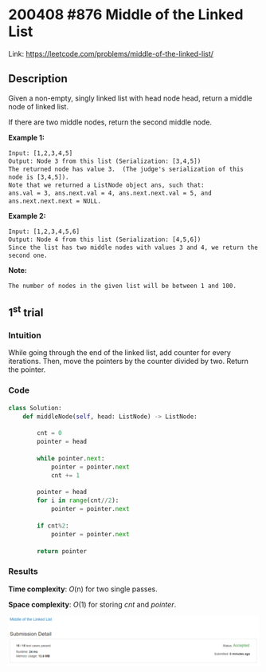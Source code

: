 # 200408 #876 Middle of the Linked List
Link: https://leetcode.com/problems/middle-of-the-linked-list/

## Description
Given a non-empty, singly linked list with head node head, return a middle node of linked list.

If there are two middle nodes, return the second middle node.

**Example 1:**

    Input: [1,2,3,4,5]
    Output: Node 3 from this list (Serialization: [3,4,5])
    The returned node has value 3.  (The judge's serialization of this node is [3,4,5]).
    Note that we returned a ListNode object ans, such that:
    ans.val = 3, ans.next.val = 4, ans.next.next.val = 5, and ans.next.next.next = NULL.

**Example 2:**

    Input: [1,2,3,4,5,6]
    Output: Node 4 from this list (Serialization: [4,5,6])
    Since the list has two middle nodes with values 3 and 4, we return the second one.
 

**Note:**

    The number of nodes in the given list will be between 1 and 100.


## 1<sup>st</sup> trial

### Intuition
While going through the end of the linked list, add counter for every iterations.
Then, move the pointers by the counter divided by two. Return the pointer. 

### Code
```python
class Solution:
    def middleNode(self, head: ListNode) -> ListNode:
        
        cnt = 0
        pointer = head
        
        while pointer.next:
            pointer = pointer.next
            cnt += 1
        
        pointer = head
        for i in range(cnt//2):
            pointer = pointer.next
        
        if cnt%2:
            pointer = pointer.next
        
        return pointer
```

### Results
**Time complexity**: *O*(n) for two single passes.

**Space complexity**: *O*(1) for storing *cnt* and *pointer*.

![1st trial](https://github.com/minyookim/DailyCoding/blob/master/200408%20%23876%20Middle%20of%20the%20Linked%20List/1st%20trial.PNG)
